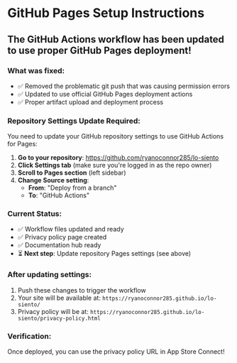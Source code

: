 # GitHub Pages Setup Instructions

## The GitHub Actions workflow has been updated to use proper GitHub Pages deployment!

### What was fixed:
- ✅ Removed the problematic git push that was causing permission errors
- ✅ Updated to use official GitHub Pages deployment actions
- ✅ Proper artifact upload and deployment process

### Repository Settings Update Required:

You need to update your GitHub repository settings to use GitHub Actions for Pages:

1. **Go to your repository**: https://github.com/ryanoconnor285/lo-siento
2. **Click Settings tab** (make sure you're logged in as the repo owner)
3. **Scroll to Pages section** (left sidebar)
4. **Change Source setting**:
   - **From**: "Deploy from a branch" 
   - **To**: "GitHub Actions"

### Current Status:
- ✅ Workflow files updated and ready
- ✅ Privacy policy page created
- ✅ Documentation hub ready
- ⏳ **Next step**: Update repository Pages settings (see above)

### After updating settings:
1. Push these changes to trigger the workflow
2. Your site will be available at: `https://ryanoconnor285.github.io/lo-siento/`
3. Privacy policy will be at: `https://ryanoconnor285.github.io/lo-siento/privacy-policy.html`

### Verification:
Once deployed, you can use the privacy policy URL in App Store Connect!
